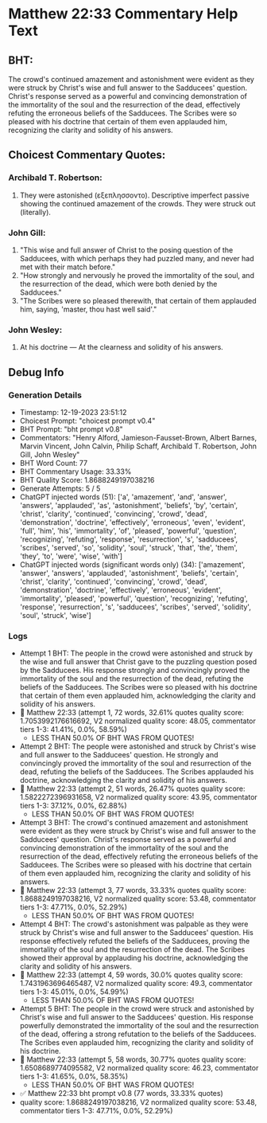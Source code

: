 # Matthew 22:33 Commentary Help Text

## BHT:
The crowd's continued amazement and astonishment were evident as they were struck by Christ's wise and full answer to the Sadducees' question. Christ's response served as a powerful and convincing demonstration of the immortality of the soul and the resurrection of the dead, effectively refuting the erroneous beliefs of the Sadducees. The Scribes were so pleased with his doctrine that certain of them even applauded him, recognizing the clarity and solidity of his answers.

## Choicest Commentary Quotes:
### Archibald T. Robertson:
1.  They were astonished (εξεπλησσοντο). Descriptive imperfect passive showing the continued amazement of the crowds. They were struck out (literally). 


### John Gill:
1. "This wise and full answer of Christ to the posing question of the Sadducees, with which perhaps they had puzzled many, and never had met with their match before."
2. "How strongly and nervously he proved the immortality of the soul, and the resurrection of the dead, which were both denied by the Sadducees."
3. "The Scribes were so pleased therewith, that certain of them applauded him, saying, 'master, thou hast well said'."

### John Wesley:
1. At his doctrine — At the clearness and solidity of his answers.



## Debug Info
### Generation Details
- Timestamp: 12-19-2023 23:51:12
- Choicest Prompt: "choicest prompt v0.4"
- BHT Prompt: "bht prompt v0.8"
- Commentators: "Henry Alford, Jamieson-Fausset-Brown, Albert Barnes, Marvin Vincent, John Calvin, Philip Schaff, Archibald T. Robertson, John Gill, John Wesley"
- BHT Word Count: 77
- BHT Commentary Usage: 33.33%
- BHT Quality Score: 1.8688249197038216
- Generate Attempts: 5 / 5
- ChatGPT injected words (51):
	['a', 'amazement', 'and', 'answer', 'answers', 'applauded', 'as', 'astonishment', 'beliefs', 'by', 'certain', 'christ', 'clarity', 'continued', 'convincing', 'crowd', 'dead', 'demonstration', 'doctrine', 'effectively', 'erroneous', 'even', 'evident', 'full', 'him', 'his', 'immortality', 'of', 'pleased', 'powerful', 'question', 'recognizing', 'refuting', 'response', 'resurrection', 's', 'sadducees', 'scribes', 'served', 'so', 'solidity', 'soul', 'struck', 'that', 'the', 'them', 'they', 'to', 'were', 'wise', 'with']
- ChatGPT injected words (significant words only) (34):
	['amazement', 'answer', 'answers', 'applauded', 'astonishment', 'beliefs', 'certain', 'christ', 'clarity', 'continued', 'convincing', 'crowd', 'dead', 'demonstration', 'doctrine', 'effectively', 'erroneous', 'evident', 'immortality', 'pleased', 'powerful', 'question', 'recognizing', 'refuting', 'response', 'resurrection', 's', 'sadducees', 'scribes', 'served', 'solidity', 'soul', 'struck', 'wise']

### Logs
- Attempt 1 BHT: The people in the crowd were astonished and struck by the wise and full answer that Christ gave to the puzzling question posed by the Sadducees. His response strongly and convincingly proved the immortality of the soul and the resurrection of the dead, refuting the beliefs of the Sadducees. The Scribes were so pleased with his doctrine that certain of them even applauded him, acknowledging the clarity and solidity of his answers.
- 🔄 Matthew 22:33 (attempt 1, 72 words, 32.61% quotes quality score: 1.7053992176616692, V2 normalized quality score: 48.05, commentator tiers 1-3: 41.41%, 0.0%, 58.59%) 
	- LESS THAN 50.0% OF BHT WAS FROM QUOTES!
- Attempt 2 BHT: The people were astonished and struck by Christ's wise and full answer to the Sadducees' question. He strongly and convincingly proved the immortality of the soul and resurrection of the dead, refuting the beliefs of the Sadducees. The Scribes applauded his doctrine, acknowledging the clarity and solidity of his answers.
- 🔄 Matthew 22:33 (attempt 2, 51 words, 26.47% quotes quality score: 1.5822272396931658, V2 normalized quality score: 43.95, commentator tiers 1-3: 37.12%, 0.0%, 62.88%) 
	- LESS THAN 50.0% OF BHT WAS FROM QUOTES!
- Attempt 3 BHT: The crowd's continued amazement and astonishment were evident as they were struck by Christ's wise and full answer to the Sadducees' question. Christ's response served as a powerful and convincing demonstration of the immortality of the soul and the resurrection of the dead, effectively refuting the erroneous beliefs of the Sadducees. The Scribes were so pleased with his doctrine that certain of them even applauded him, recognizing the clarity and solidity of his answers.
- 🔄 Matthew 22:33 (attempt 3, 77 words, 33.33% quotes quality score: 1.8688249197038216, V2 normalized quality score: 53.48, commentator tiers 1-3: 47.71%, 0.0%, 52.29%) 
	- LESS THAN 50.0% OF BHT WAS FROM QUOTES!
- Attempt 4 BHT: The crowd's astonishment was palpable as they were struck by Christ's wise and full answer to the Sadducees' question. His response effectively refuted the beliefs of the Sadducees, proving the immortality of the soul and the resurrection of the dead. The Scribes showed their approval by applauding his doctrine, acknowledging the clarity and solidity of his answers.
- 🔄 Matthew 22:33 (attempt 4, 59 words, 30.0% quotes quality score: 1.7431963696465487, V2 normalized quality score: 49.3, commentator tiers 1-3: 45.01%, 0.0%, 54.99%) 
	- LESS THAN 50.0% OF BHT WAS FROM QUOTES!
- Attempt 5 BHT: The people in the crowd were struck and astonished by Christ's wise and full answer to the Sadducees' question. His response powerfully demonstrated the immortality of the soul and the resurrection of the dead, offering a strong refutation to the beliefs of the Sadducees. The Scribes even applauded him, recognizing the clarity and solidity of his doctrine.
- 🔄 Matthew 22:33 (attempt 5, 58 words, 30.77% quotes quality score: 1.6508689774095582, V2 normalized quality score: 46.23, commentator tiers 1-3: 41.65%, 0.0%, 58.35%) 
	- LESS THAN 50.0% OF BHT WAS FROM QUOTES!
- ✅ Matthew 22:33 bht prompt v0.8 (77 words, 33.33% quotes)
- quality score: 1.8688249197038216, V2 normalized quality score: 53.48, commentator tiers 1-3: 47.71%, 0.0%, 52.29%)